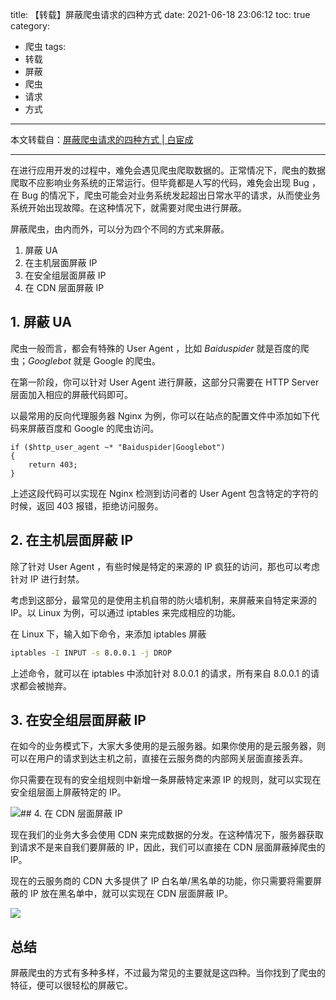 title: 【转载】屏蔽爬虫请求的四种方式
date: 2021-06-18 23:06:12
toc: true
category: 
 - 爬虫
tags: 
 - 转载
 - 屏蔽
 - 爬虫
 - 请求
 - 方式
---

本文转载自：[屏蔽爬虫请求的四种方式 | 白宦成](https://www.ixiqin.com/2021/02/shielding-the-crawler-request-four-ways/)

---

在进行应用开发的过程中，难免会遇见爬虫爬取数据的。正常情况下，爬虫的数据爬取不应影响业务系统的正常运行。但毕竟都是人写的代码，难免会出现 Bug ，在 Bug 的情况下，爬虫可能会对业务系统发起超出日常水平的请求，从而使业务系统开始出现故障。在这种情况下，就需要对爬虫进行屏蔽。


<!-- more -->


屏蔽爬虫，由内而外，可以分为四个不同的方式来屏蔽。

1. 屏蔽 UA
2. 在主机层面屏蔽 IP
3. 在安全组层面屏蔽 IP
4. 在 CDN 层面屏蔽 IP

## 1. 屏蔽 UA

爬虫一般而言，都会有特殊的 User Agent ，比如 *Baiduspider* 就是百度的爬虫；*Googlebot* 就是 Google 的爬虫。

在第一阶段，你可以针对 User Agent 进行屏蔽，这部分只需要在 HTTP Server 层面加入相应的屏蔽代码即可。

以最常用的反向代理服务器 Nginx 为例，你可以在站点的配置文件中添加如下代码来屏蔽百度和 Google 的爬虫访问。

```
if ($http_user_agent ~* "Baiduspider|Googlebot")  
{
    return 403;
}
```

上述这段代码可以实现在 Nginx 检测到访问者的 User Agent 包含特定的字符的时候，返回 403 报错，拒绝访问服务。

## 2. 在主机层面屏蔽 IP

除了针对 User Agent ，有些时候是特定的来源的 IP 疯狂的访问，那也可以考虑针对 IP 进行封禁。

考虑到这部分，最常见的是使用主机自带的防火墙机制，来屏蔽来自特定来源的 IP。以 Linux 为例，可以通过 iptables 来完成相应的功能。

在 Linux 下，输入如下命令，来添加 iptables 屏蔽

```bash
iptables -I INPUT -s 8.0.0.1 -j DROP
```

上述命令，就可以在 iptables 中添加针对 8.0.0.1 的请求，所有来自 8.0.0.1 的请求都会被抛弃。

## 3. 在安全组层面屏蔽 IP

在如今的业务模式下，大家大多使用的是云服务器。如果你使用的是云服务器，则可以在用户的请求到达主机之前，直接在云服务商的内部网关层面直接丢弃。

你只需要在现有的安全组规则中新增一条屏蔽特定来源 IP 的规则，就可以实现在安全组层面上屏蔽特定的 IP。

![](https://b3logfile.com/file/2021/06/solo-fetchupload-5808181516179342577-abc0e9c9.png)## 4. 在 CDN 层面屏蔽 IP

现在我们的业务大多会使用 CDN 来完成数据的分发。在这种情况下，服务器获取到请求不是来自我们要屏蔽的 IP，因此，我们可以直接在 CDN 层面屏蔽掉爬虫的 IP。

现在的云服务商的 CDN 大多提供了 IP 白名单/黑名单的功能，你只需要将需要屏蔽的 IP 放在黑名单中，就可以实现在 CDN 层面屏蔽 IP。

![](https://b3logfile.com/file/2021/06/solo-fetchupload-4878768009416937409-402f8bde.png)

## 总结

屏蔽爬虫的方式有多种多样，不过最为常见的主要就是这四种。当你找到了爬虫的特征，便可以很轻松的屏蔽它。

